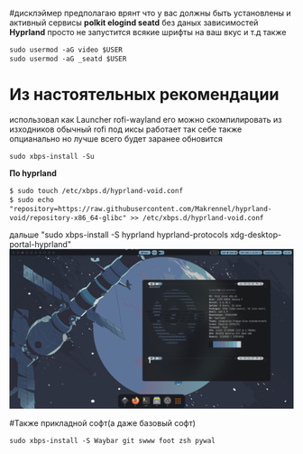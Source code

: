 #дисклэймер предполагаю врянт что у вас должны быть установлены и активный сервисы
**polkit elogind seatd** без даных зависимостей **Hyprland** просто не запустится всякие шрифты на ваш вкус и т.д
также
```
sudo usermod -aG video $USER
sudo usermod -aG _seatd $USER
```

# Из настоятельных рекомендации
использовал как Launcher rofi-wayland его можно скомпилировать из 
изходников обычный rofi под иксы работает так себе также опцианально но лучше всего будет заранее обновится
```
sudo xbps-install -Su
```

**По hyprland**
```
$ sudo touch /etc/xbps.d/hyprland-void.conf
$ sudo echo "repository=https://raw.githubusercontent.com/Makrennel/hyprland-void/repository-x86_64-glibc" >> /etc/xbps.d/hyprland-void.conf
```
дальше "sudo xbps-install -S hyprland hyprland-protocols xdg-desktop-portal-hyprland"
![img1](hypr-catppuccin.png)

#Также прикладной софт(а даже базовый софт)
```
sudo xbps-install -S Waybar git swww foot zsh pywal
```
